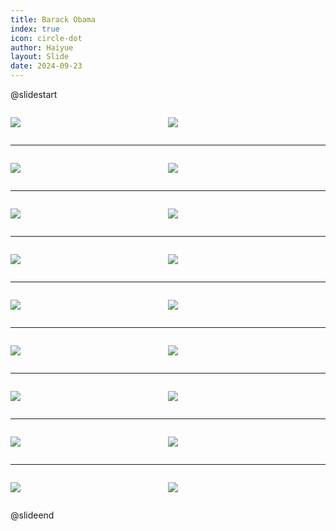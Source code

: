 ```yaml
---
title: Barack Obama
index: true
icon: circle-dot
author: Haiyue
layout: Slide
date: 2024-09-23
---
```

 
@slidestart

<div style="display:flex">
<div style="flex:1">

![](/reading/english/Level-K/Barack%20Obama/001.jpg)
</div>
<div style="flex:1">

![](/reading/english/Level-K/Barack%20Obama/002.jpg)
</div>
</div>

---

<div style="display:flex">
<div style="flex:1">

![](/reading/english/Level-K/Barack%20Obama/003.jpg)
</div>
<div style="flex:1">

![](/reading/english/Level-K/Barack%20Obama/004.jpg)
</div>
</div>

---

<div style="display:flex">
<div style="flex:1">

![](/reading/english/Level-K/Barack%20Obama/005.jpg)
</div>
<div style="flex:1">

![](/reading/english/Level-K/Barack%20Obama/006.jpg)
</div>
</div>

---

<div style="display:flex">
<div style="flex:1">

![](/reading/english/Level-K/Barack%20Obama/007.jpg)
</div>
<div style="flex:1">

![](/reading/english/Level-K/Barack%20Obama/008.jpg)
</div>
</div>

---

<div style="display:flex">
<div style="flex:1">

![](/reading/english/Level-K/Barack%20Obama/009.jpg)
</div>
<div style="flex:1">

![](/reading/english/Level-K/Barack%20Obama/010.jpg)
</div>
</div>

---

<div style="display:flex">
<div style="flex:1">

![](/reading/english/Level-K/Barack%20Obama/011.jpg)
</div>
<div style="flex:1">

![](/reading/english/Level-K/Barack%20Obama/012.jpg)
</div>
</div>

---

<div style="display:flex">
<div style="flex:1">

![](/reading/english/Level-K/Barack%20Obama/013.jpg)
</div>
<div style="flex:1">

![](/reading/english/Level-K/Barack%20Obama/014.jpg)
</div>
</div>

---

<div style="display:flex">
<div style="flex:1">

![](/reading/english/Level-K/Barack%20Obama/015.jpg)
</div>
<div style="flex:1">

![](/reading/english/Level-K/Barack%20Obama/016.jpg)
</div>
</div>

---

<div style="display:flex">
<div style="flex:1">

![](/reading/english/Level-K/Barack%20Obama/017.jpg)
</div>
<div style="flex:1">

![](/reading/english/Level-K/Barack%20Obama/018.jpg)
</div>
</div>

@slideend